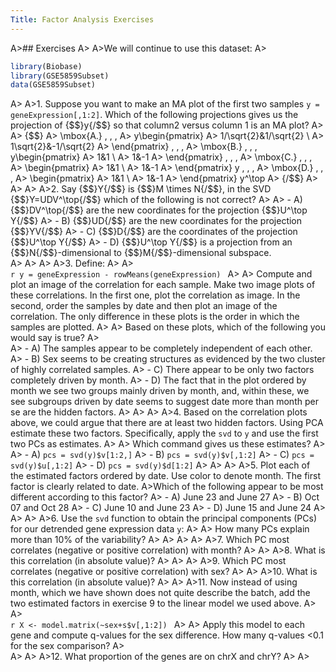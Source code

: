 ```yaml
---
Title: Factor Analysis Exercises
---
```


A>## Exercises
A>
A>We will continue to use this dataset:
A>
```r
library(Biobase)
library(GSE5859Subset)
data(GSE5859Subset)
```
A>
A>1. Suppose you want to make an MA plot of the first two samples `y = geneExpression[,1:2]`. Which of the following projections gives us the projection of {$$}y{/$$} so that column2 versus column 1 is an MA plot?
A>
A>    {$$}
A>    \mbox{A.} \, \, \,
A>    y\begin{pmatrix}
A>    1/\sqrt{2}&1/\sqrt{2} \\ 
A>    1\sqrt{2}&-1/\sqrt{2}
A>    \end{pmatrix} \,  \, \,
A>    \mbox{B.} \, \, \, y\begin{pmatrix} 
A>    1&1 \\ 
A>    1&-1
A>    \end{pmatrix}  \, \, \,
A>    \mbox{C.} \, \, \, 
A>    \begin{pmatrix} 
A>    1&1 \\ 
A>    1&-1
A>    \end{pmatrix} y \, \, \,
A>    \mbox{D.} \, \, \,
A>    \begin{pmatrix} 
A>    1&1 \\ 
A>    1&-1
A>    \end{pmatrix} y^\top
A>    {/$$}
A>
A>
A>
A>2. Say {$$}Y{/$$} is {$$}M \times N{/$$}, in the SVD {$$}Y=UDV^\top{/$$} which of the following is not correct?
A>
A>    - A) {$$}DV^\top{/$$} are the new coordinates for the projection {$$}U^\top Y{/$$}
A>    - B) {$$}UD{/$$} are the new coordinates for the projection {$$}YV{/$$}
A>    - C) {$$}D{/$$} are the coordinates of the projection {$$}U^\top Y{/$$}
A>    - D) {$$}U^\top Y{/$$} is a projection from an {$$}N{/$$}-dimensional to {$$}M{/$$}-dimensional subspace.  
A>
A>
A>
A>3. Define:
A>
A>    
    ```r
    y = geneExpression - rowMeans(geneExpression)
    ```
A>
A>    Compute and plot an image of the correlation for each sample. Make two image plots of these correlations. In the first one, plot the correlation as image. In the second, order the samples by date and then plot an image of the correlation. The only difference in these plots is the order in which the samples are plotted.
A>
A>    Based on these plots, which of the following you would say is true?
A>    
A>    - A) The samples appear to be completely independent of each other.
A>    - B) Sex seems to be creating structures as evidenced by the two cluster of highly correlated samples.
A>    - C) There appear to be only two factors completely driven by month.
A>    - D) The fact that in the plot ordered by month we see two groups mainly driven by month, and, within these, we see subgroups driven by date seems to suggest date more than month per se are the hidden factors.
A>
A>
A>
A>4. Based on the correlation plots above, we could argue that there are at least two hidden factors. Using PCA estimate these two factors. Specifically, apply the `svd` to `y` and use the first two PCs as estimates.
A>
A>    Which command gives us these estimates?
A>
A>    - A) `pcs = svd(y)$v[1:2,]`
A>    - B) `pcs = svd(y)$v[,1:2]`
A>    - C) `pcs = svd(y)$u[,1:2]`
A>    - D) `pcs = svd(y)$d[1:2]`
A>
A>
A>
A>5. Plot each of the estimated factors ordered by date. Use color to denote month. The first factor is clearly related to date. 
A>Which of the following appear to be most different according to this factor?
A>    - A) June 23 and June 27
A>    - B) Oct 07 and Oct 28
A>    - C) June 10 and June 23
A>    - D) June 15 and June 24
A>
A>
A>
A>6. Use the `svd` function to obtain the principal components (PCs) for our detrended gene expression data `y`:
A>
A>    How many PCs explain more than 10% of the variability?
A>
A>
A>
A>
A>7. Which PC most correlates (negative or positive correlation) with month? 
A>
A>
A>8. What is this correlation (in absolute value)?
A>
A>
A>
A>9. Which PC most correlates (negative or positive correlation) with sex? 
A>
A>
A>10. What is this correlation (in absolute value)?
A>
A>
A>11. Now instead of using month, which we have shown does not quite describe the batch, add the two estimated factors in exercise 9 to the linear model we used above.
A>
A>    
    ```r
    X <- model.matrix(~sex+s$v[,1:2])
    ```
A>
A>    Apply this model to each gene and compute q-values for the sex difference.  How many q-values <0.1 for the sex comparison?
A>	
A>
A>
A>12. What proportion of the genes are on chrX and chrY?
A>
A>
